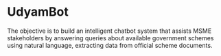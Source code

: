 # UdyamBot
The objective is to build an intelligent chatbot system that assists MSME stakeholders by answering queries about available government schemes using natural language, extracting data from official scheme documents.
